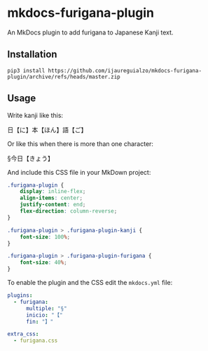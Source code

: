 # mkdocs-furigana-plugin

An MkDocs plugin to add furigana to Japanese Kanji text.

## Installation

```
pip3 install https://github.com/ijaureguialzo/mkdocs-furigana-plugin/archive/refs/heads/master.zip
```

## Usage

Write kanji like this:

日【に】本【ほん】語【ご】

Or like this when there is more than one character:

§今日【きょう】

And include this CSS file in your MkDown project:

```css
.furigana-plugin {
    display: inline-flex;
    align-items: center;
    justify-content: end;
    flex-direction: column-reverse;
}

.furigana-plugin > .furigana-plugin-kanji {
    font-size: 100%;
}

.furigana-plugin > .furigana-plugin-furigana {
    font-size: 40%;
}
```

To enable the plugin and the CSS edit the `mkdocs.yml` file:

```yaml
plugins:
  - furigana:
      multiple: "§"
      inicio: "【"
      fin: "】"

extra_css:
  - furigana.css
```
